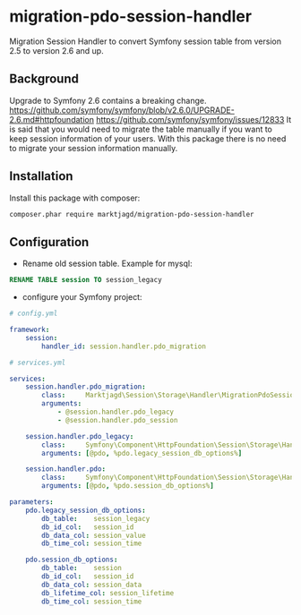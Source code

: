 # migration-pdo-session-handler
Migration Session Handler to convert Symfony session table from version 2.5 to version 2.6 and up.

## Background

Upgrade to Symfony 2.6 contains a breaking change.
https://github.com/symfony/symfony/blob/v2.6.0/UPGRADE-2.6.md#httpfoundation
https://github.com/symfony/symfony/issues/12833
It is said that you would need to migrate the table manually if you want to keep session information of your users.
With this package there is no need to migrate your session information manually.

## Installation

Install this package with composer:

```bash
composer.phar require marktjagd/migration-pdo-session-handler
```

## Configuration

- Rename old session table. Example for mysql:

```sql
RENAME TABLE session TO session_legacy
```
- configure your Symfony project:

```yaml
# config.yml

framework:
    session:
        handler_id: session.handler.pdo_migration
```

```yaml
# services.yml

services:
    session.handler.pdo_migration:
        class:     Marktjagd\Session\Storage\Handler\MigrationPdoSessionHandler
        arguments:
            - @session.handler.pdo_legacy
            - @session.handler.pdo_session

    session.handler.pdo_legacy:
        class:     Symfony\Component\HttpFoundation\Session\Storage\Handler\LegacyPdoSessionHandler
        arguments: [@pdo, %pdo.legacy_session_db_options%]

    session.handler.pdo:
        class:     Symfony\Component\HttpFoundation\Session\Storage\Handler\PdoSessionHandler
        arguments: [@pdo, %pdo.session_db_options%]

parameters:
    pdo.legacy_session_db_options:
        db_table:    session_legacy
        db_id_col:   session_id
        db_data_col: session_value
        db_time_col: session_time

    pdo.session_db_options:
        db_table:    session
        db_id_col:   session_id
        db_data_col: session_data
        db_lifetime_col: session_lifetime
        db_time_col: session_time
```
